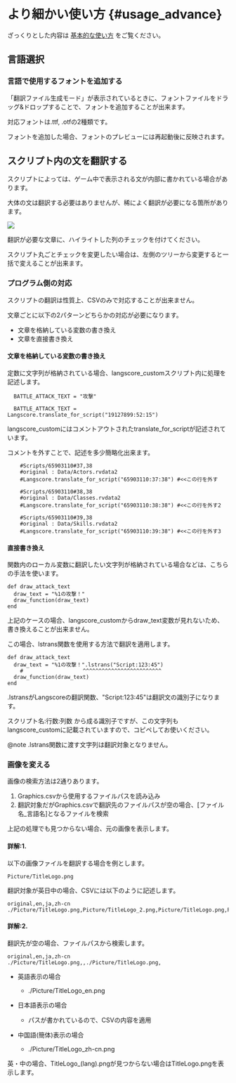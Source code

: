 # より細かい使い方 {#usage_advance}

ざっくりとした内容は [基本的な使い方](#basic_usage) をご覧ください。

## 言語選択

### 言語で使用するフォントを追加する

「翻訳ファイル生成モード」が表示されているときに、フォントファイルをドラッグ&ドロップすることで、フォントを追加することが出来ます。

対応フォントは.ttf, .otfの2種類です。

フォントを追加した場合、フォントのプレビューには再起動後に反映されます。


## スクリプト内の文を翻訳する

スクリプトによっては、ゲーム中で表示される文が内部に書かれている場合があります。

大体の文は翻訳する必要はありませんが、稀によく翻訳が必要になる箇所があります。

![](script_trans.png)

翻訳が必要な文章に、ハイライトした列のチェックを付けてください。

スクリプト丸ごとチェックを変更したい場合は、左側のツリーから変更すると一括で変えることが出来ます。

### プログラム側の対応

スクリプトの翻訳は性質上、CSVのみで対応することが出来ません。

文章ごとに以下の2パターンどちらかの対応が必要になります。

* 文章を格納している変数の書き換え
* 文章を直接書き換え

#### 文章を格納している変数の書き換え

定数に文字列が格納されている場合、langscore_customスクリプト内に処理を記述します。

~~~~~{rb}
  BATTLE_ATTACK_TEXT = "攻撃"
~~~~~

~~~~~{ruby}
  BATTLE_ATTACK_TEXT = Langscore.translate_for_script("19127899:52:15")
~~~~~

langscore_customにはコメントアウトされたtranslate_for_scriptが記述されています。

コメントを外すことで、記述を多少簡略化出来ます。

~~~~~{.rb}
	#Scripts/65903110#37,38
	#original : Data/Actors.rvdata2
	#Langscore.translate_for_script("65903110:37:38") #<<この行を外す

	#Scripts/65903110#38,38
	#original : Data/Classes.rvdata2
	#Langscore.translate_for_script("65903110:38:38") #<<この行を外す2

	#Scripts/65903110#39,38
	#original : Data/Skills.rvdata2
	#Langscore.translate_for_script("65903110:39:38") #<<この行を外す3
~~~~~


#### 直接書き換え

関数内のローカル変数に翻訳したい文字列が格納されている場合などは、こちらの手法を使います。

~~~~~{.rb}
def draw_attack_text
  draw_text = "%1の攻撃！"
  draw_function(draw_text)
end
~~~~~

上記のケースの場合、langscore_customからdraw_text変数が見れないため、書き換えることが出来ません。

この場合、lstrans関数を使用する方法で翻訳を適用します。

~~~~~{.rb}
def draw_attack_text
  draw_text = "%1の攻撃！".lstrans("Script:123:45")
	#                   ^^^^^^^^^^^^^^^^^^^^^^^^^
  draw_function(draw_text)
end
~~~~~

.lstransがLangscoreの翻訳関数、"Script:123:45"は翻訳文の識別子になります。

スクリプト名:行数:列数 から成る識別子ですが、この文字列もlangscore_customに記載されていますので、コピペしてお使いください。

@note .lstrans関数に渡す文字列は翻訳対象となりません。


### 画像を変える

画像の検索方法は2通りあります。

1. Graphics.csvから使用するファイルパスを読み込み
2. 翻訳対象だがGraphics.csvで翻訳先のファイルパスが空の場合、[ファイル名_言語名]となるファイルを検索

上記の処理でも見つからない場合、元の画像を表示します。

#### 詳解:1.

以下の画像ファイルを翻訳する場合を例とします。

~~~~~
Picture/TitleLogo.png
~~~~~

翻訳対象が英日中の場合、CSVには以下のように記述します。

~~~~~
original,en,ja,zh-cn
./Picture/TitleLogo.png,Picture/TitleLogo_2.png,Picture/TitleLogo.png,Picture/TitleLogo_3.png
~~~~~

#### 詳解:2.

翻訳先が空の場合、ファイルパスから検索します。

~~~~~
original,en,ja,zh-cn
./Picture/TitleLogo.png,,./Picture/TitleLogo.png,
~~~~~

* 英語表示の場合
	- ./Picture/TitleLogo_en.png

* 日本語表示の場合
	- パスが書かれているので、CSVの内容を適用

* 中国語(簡体)表示の場合
	- ./Picture/TitleLogo_zh-cn.png

英・中の場合、TitleLogo_(lang).pngが見つからない場合はTitleLogo.pngを表示します。

